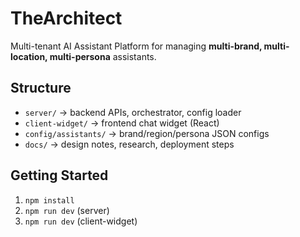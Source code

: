 # TheArchitect

Multi-tenant AI Assistant Platform for managing **multi-brand, multi-location, multi-persona** assistants.

## Structure
- `server/` → backend APIs, orchestrator, config loader
- `client-widget/` → frontend chat widget (React)
- `config/assistants/` → brand/region/persona JSON configs
- `docs/` → design notes, research, deployment steps

## Getting Started
1. `npm install`
2. `npm run dev` (server)
3. `npm run dev` (client-widget)
